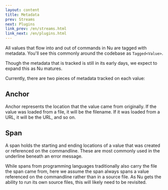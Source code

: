 ```yaml
---
layout: content
title: Metadata
prev: Streams
next: Plugins
link_prev: /en/streams.html
link_next: /en/plugins.html
---
```


All values that flow into and out of commands in Nu are tagged with metadata. You'll see this commonly around the codebase as `Tagged<Value>`. 

Though the metadata that is tracked is still in its early days, we expect to expand this as Nu matures.

Currently, there are two pieces of metadata tracked on each value:

## Anchor

Anchor represents the location that the value came from originally. If the value was loaded from a file, it will be the filename. If it was loaded from a URL, it will be the URL, and so on.

## Span

A span holds the starting and ending locations of a value that was created or referenced on the commandline. These are most commonly used in the underline beneath an error message.

While spans from programming languages traditionally also carry the file the span came from, here we assume the span always spans a value referenced on the commandline rather than in a source file. As Nu gets the ability to run its own source files, this will likely need to be revisited.
